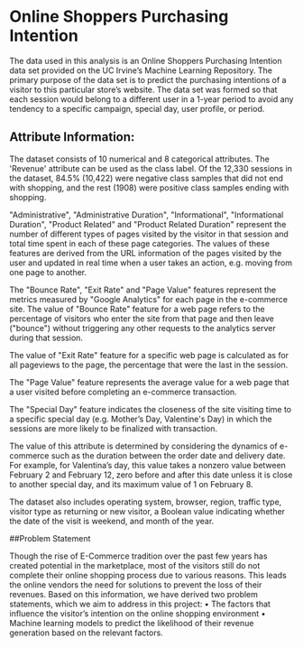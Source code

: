# Online Shoppers Purchasing Intention
 The data used in this analysis is an Online Shoppers Purchasing Intention data set provided on the UC Irvine’s Machine Learning Repository. The primary purpose of the data set is to predict the purchasing intentions of a visitor to this particular store’s website. The data set was formed so that each session would belong to a different user in a 1-year period to avoid any tendency to a specific campaign, special day, user profile, or period.

## Attribute Information:

The dataset consists of 10 numerical and 8 categorical attributes. The 'Revenue' attribute can be used as the class label. Of the 12,330 sessions in the dataset, 84.5% (10,422) were negative class samples that did not end with shopping, and the rest (1908) were positive class samples ending with shopping.

"Administrative", "Administrative Duration", "Informational", "Informational Duration", "Product Related" and "Product Related Duration" represent the number of different types of pages visited by the visitor in that session and total time spent in each of these page categories. The values of these features are derived from the URL information of the pages visited by the user and updated in real time when a user takes an action, e.g. moving from one page to another. 

The "Bounce Rate", "Exit Rate" and "Page Value" features represent the metrics measured by "Google Analytics" for each page in the e-commerce site. The value of "Bounce Rate" feature for a web page refers to the percentage of visitors who enter the site from that page and then leave ("bounce") without triggering any other requests to the analytics server during that session.

The value of "Exit Rate" feature for a specific web page is calculated as for all pageviews to the page, the percentage that were the last in the session. 

The "Page Value" feature represents the average value for a web page that a user visited before completing an e-commerce transaction. 

The "Special Day" feature indicates the closeness of the site visiting time to a specific special day (e.g. Mother’s Day, Valentine's Day) in which the sessions are more likely to be finalized with transaction. 

The value of this attribute is determined by considering the dynamics of e-commerce such as the duration between the order date and delivery date. For example, for Valentina’s day, this value takes a nonzero value between February 2 and February 12, zero before and after this date unless it is close to another special day, and its maximum value of 1 on February 8. 

The dataset also includes operating system, browser, region, traffic type, visitor type as returning or new visitor, a Boolean value indicating whether the date of the visit is weekend, and month of the year.


##Problem Statement

Though the rise of E-Commerce tradition over the past few years has created potential in the marketplace, most of the visitors still do not complete their online shopping process due to various reasons. 
This leads the online vendors the need for solutions to prevent the loss of their revenues. 
Based on this information, we have derived two  problem statements, which we aim to address in this project: 
	• The factors that influence the visitor’s intention on the online shopping environment
	• Machine learning models to predict the likelihood of their revenue generation based on the relevant factors.
